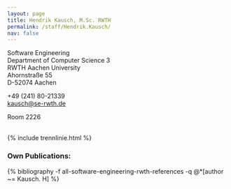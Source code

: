 ```yaml
---
layout: page
title: Hendrik Kausch, M.Sc. RWTH
permalink: /staff/Hendrik.Kausch/
nav: false
---
```

Software Engineering \
Department of Computer Science 3 \
RWTH Aachen University \
Ahornstraße 55 \
D-52074 Aachen 

+49 (241) 80-21339 \
<a href="mailto:kausch@se-rwth.de">kausch@se-rwth.de</a>

Room 2226

<br>
{% include trennlinie.html %}

### Own Publications:

<div class="publications">
  {% bibliography -f all-software-engineering-rwth-references -q @*[author ~= Kausch. H] %}
</div>